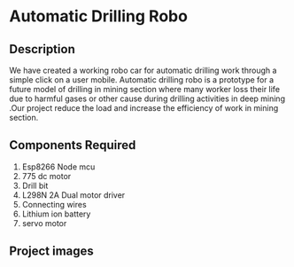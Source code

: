 # Automatic Drilling Robo

## Description

We have created a working robo car for automatic drilling work through a simple click on a user mobile. Automatic drilling robo is a prototype for a future model of drilling in mining section where many worker loss their life due to harmful gases or other cause during drilling activities in deep mining .Our project reduce the load and increase the efficiency of work in mining section. 

## Components Required 

1. Esp8266 Node mcu
2. 775 dc motor 
3. Drill bit 
4. L298N 2A Dual motor driver 
5. Connecting wires
6. Lithium ion battery 
7. servo motor 

## Project images 

<p align = 'center'><img scr = images/1.jpg ></p>


